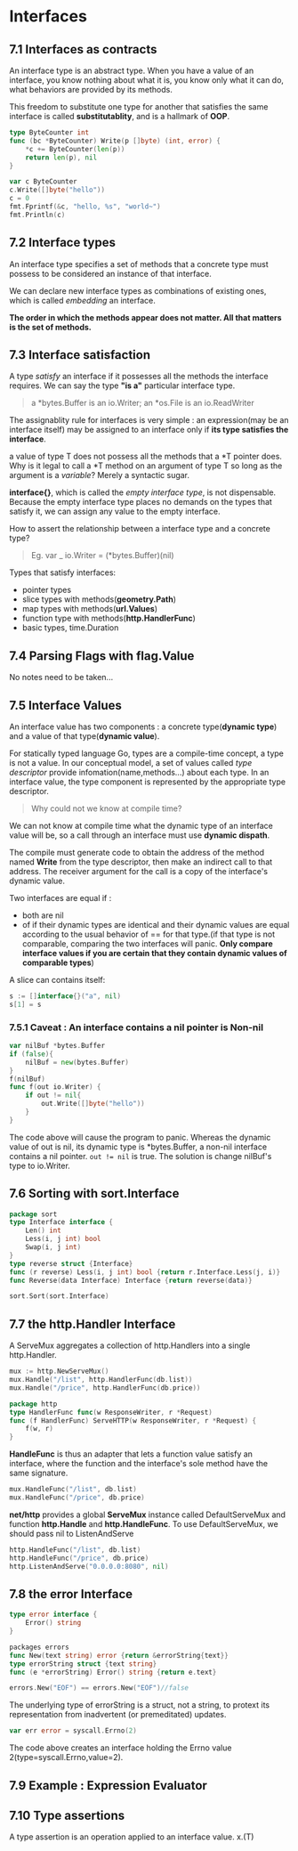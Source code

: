 # Interfaces

## 7.1 Interfaces as contracts

An interface type is an abstract type. When you have a value of an interface, you know nothing about what it is, you know only what it can do, what behaviors are provided by its methods.

This freedom to substitute one type for another that satisfies the same interface is called **substitutablity**, and is a hallmark of **OOP**.

```go
type ByteCounter int
func (bc *ByteCounter) Write(p []byte) (int, error) {
    *c += ByteCounter(len(p))
    return len(p), nil
}

var c ByteCounter
c.Write([]byte("hello"))
c = 0
fmt.Fprintf(&c, "hello, %s", "world~")
fmt.Println(c)
```

## 7.2 Interface types

An interface type specifies a set of methods that a concrete type must possess to be considered an instance of that interface.

We can declare new interface types as combinations of existing ones, which is called *embedding* an interface. 

**The order in which the methods appear does not matter. All that matters is the set of methods.**

## 7.3 Interface satisfaction

A type *satisfy* an interface if it possesses all the methods the interface requires. We can say the type **"is a"** particular interface type. 

>a *bytes.Buffer is an io.Writer; an *os.File is an io.ReadWriter

The assignablity rule for interfaces is very simple : an expression(may be an interface itself) may be assigned to an interface only if **its type satisfies the interface**.

a value of type T does not possess all the methods that a *T pointer does. Why is it legal to call a *T method on an argument of type T so long as the argument is a *variable*? Merely a syntactic sugar.

**interface{}**, which is called the *empty interface type*, is not dispensable. Because the empty interface type places no demands on the types that satisfy it, we can assign any value to the empty interface.

How to assert the relationship between a interface type and a concrete type?
>Eg. var _ io.Writer = (*bytes.Buffer)(nil)

Types that satisfy interfaces:

* pointer types
* slice types with methods(**geometry.Path**)
* map types with methods(**url.Values**)
* function type with methods(**http.HandlerFunc**)
* basic types, time.Duration

## 7.4 Parsing Flags with flag.Value

No notes need to be taken...

## 7.5 Interface Values

An interface value has two components : a concrete type(**dynamic type**) and a value of that type(**dynamic value**).

For statically typed language Go, types are a compile-time concept, a type is not a value. In our conceptual model, a set of values called *type descriptor* provide infomation(name,methods...) about each type. In an interface value, the type component is represented by the appropriate type descriptor.

>Why could not we know at compile time?

We can not know at compile time what the dynamic type of an interface value will be, so a call through an interface must use **dynamic dispath**.

The compile must generate code to obtain the address of the method named **Write** from the type descriptor, then make an indirect call to that address. The receiver argument for the call is a copy of the interface's dynamic value.

Two interfaces are equal if :

* both are nil
* of if their dynamic types are identical and their dynamic values are equal according to the usual behavior of == for that type.(if that type is not comparable, comparing the two interfaces will panic. **Only compare interface values if you are certain that they contain dynamic values of comparable types**)

A slice can contains itself:

```go
s := []interface{}("a", nil)
s[1] = s
```

### 7.5.1 Caveat : An interface contains a nil pointer is Non-nil

```go
var nilBuf *bytes.Buffer
if (false){
    nilBuf = new(bytes.Buffer)
}
f(nilBuf)
func f(out io.Writer) {
    if out != nil{
        out.Write([]byte("hello"))
    }
}
```

The code above will cause the program to panic. Whereas the dynamic value of out is nil, its dynamic type is *bytes.Buffer, a non-nil interface contains a nil pointer. `out != nil` is true. The solution is change nilBuf's type to io.Writer.

## 7.6 Sorting with sort.Interface

```go
package sort
type Interface interface {
    Len() int
    Less(i, j int) bool
    Swap(i, j int)
}
type reverse struct {Interface}
func (r reverse) Less(i, j int) bool {return r.Interface.Less(j, i)}
func Reverse(data Interface) Interface {return reverse(data)}

sort.Sort(sort.Interface)
```

## 7.7 the http.Handler Interface

A ServeMux aggregates a collection of http.Handlers into a single http.Handler.

```go
mux := http.NewServeMux()
mux.Handle("/list", http.HandlerFunc(db.list))
mux.Handle("/price", http.HandlerFunc(db.price))

package http
type HandlerFunc func(w ResponseWriter, r *Request)
func (f HandlerFunc) ServeHTTP(w ResponseWriter, r *Request) {
    f(w, r)
}
```

**HandleFunc** is thus an adapter that lets a function value satisfy an interface, where the function and the interface's sole method have the same signature.

```go
mux.HandleFunc("/list", db.list)
mux.HandleFunc("/price", db.price)
```

**net/http** provides a global **ServeMux** instance called DefaultServeMux and  function **http.Handle** and **http.HandleFunc**. To use DefaultServeMux, we should pass nil to ListenAndServe

```go
http.HandleFunc("/list", db.list)
http.HandleFunc("/price", db.price)
http.ListenAndServe("0.0.0.0:8080", nil)
```

## 7.8 the error Interface

```go
type error interface {
    Error() string
}

packages errors
func New(text string) error {return &errorString{text}}
type errorString struct {text string}
func (e *errorString) Error() string {return e.text}

errors.New("EOF") == errors.New("EOF")//false
```

The underlying type of errorString is a struct, not a string, to protext its representation from inadvertent (or premeditated) updates.

```go
var err error = syscall.Errno(2)
```

The code above creates an interface holding the Errno value 2(type=syscall.Errno,value=2).

## 7.9 Example : Expression Evaluator

## 7.10 Type assertions

A type assertion is an operation applied to an interface value. x.(T)